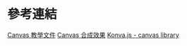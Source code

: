 # 參考連結

[Canvas 教學文件](https://developer.mozilla.org/zh-TW/docs/Web/API/Canvas_API/Tutorial)
[Canvas 合成效果](https://developer.mozilla.org/zh-TW/docs/Web/API/Canvas_API/Tutorial/Compositing)
[Konva.js - canvas library](https://konvajs.github.io/)